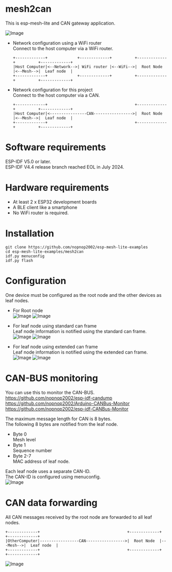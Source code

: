 # mesh2can
This is esp-mesh-lite and CAN gateway application.   

![Image](https://github.com/user-attachments/assets/486d79d5-b116-46a1-9336-6ad5a1460e53)

- Network configuration using a WiFi router   
	Connect to the host computer via a WiFi router.   
	```
	+-------------+             +-------------+          +-------------+          +-------------+
	|Host Computer|<--Network-->| WiFi router |<--WiFi-->|  Root Node  |<--Mesh-->|  Leaf node  |
	+-------------+             +-------------+          +-------------+          +-------------+
	```


- Network configuration for this project   
	Connect to the host computer via a CAN.   
	```
	+-------------+                                      +-------------+          +-------------+
	|Host Computer|<----------------CAN----------------->|  Root Node  |<--Mesh-->|  Leaf node  |
	+-------------+                                      +-------------+          +-------------+
	```


# Software requirements
ESP-IDF V5.0 or later.   
ESP-IDF V4.4 release branch reached EOL in July 2024.   

# Hardware requirements
- At least 2 x ESP32 development boards   
- A BLE client like a smartphone   
- No WiFi router is required.

# Installation
```
git clone https://github.com/nopnop2002/esp-mesh-lite-examples
cd esp-mesh-lite-examples/mesh2can
idf.py menuconfig
idf.py flash
```

# Configuration   
One device must be configured as the root node and the other devices as leaf nodes.   
- For Root node   
	![Image](https://github.com/user-attachments/assets/06584d50-ff8f-45db-a5d2-0b07d9c32ce3)
	![Image](https://github.com/user-attachments/assets/db6dedcd-755a-4541-bb97-f7a9ad511f27)

- For leaf node using standard can frame   
	Leaf node information is notified using the standard can frame.   
	![Image](https://github.com/user-attachments/assets/06584d50-ff8f-45db-a5d2-0b07d9c32ce3)
	![Image](https://github.com/user-attachments/assets/bd52933e-0f21-4bfc-8443-54f9511bfb38)

- For leaf node using extended can frame   
	Leaf node information is notified using the extended can frame.   
	![Image](https://github.com/user-attachments/assets/06584d50-ff8f-45db-a5d2-0b07d9c32ce3)
	![Image](https://github.com/user-attachments/assets/04806a7d-9fd9-4325-adbd-18ab7b38c912)

# CAN-BUS monitoring
You can use this to monitor the CAN-BUS.   
https://github.com/nopnop2002/esp-idf-candump   
https://github.com/nopnop2002/Arduino-CANBus-Monitor   
https://github.com/nopnop2002/esp-idf-CANBus-Monitor   

The maximum message length for CAN is 8 bytes.   
The following 8 bytes are notified from the leaf node.   
- Byte 0   
	Mesh level   
- Byte 1   
	Sequence number   
- Byte 2-7   
	MAC address of leaf node.

Each leaf node uses a separate CAN-ID.   
The CAN-ID is configured using menuconfig.   
![Image](https://github.com/user-attachments/assets/df1ad5db-9c42-4a1c-919a-b40ab8d21d5d)


# CAN data forwarding   
All CAN messages received by the root node are forwarded to all leaf nodes.   
```
+-------------+                                      +-------------+          +-------------+
|OtherComputer|-----------------CAN----------------->|  Root Node  |---Mesh-->|  Leaf node  |
+-------------+                                      +-------------+          +-------------+
```
![Image](https://github.com/user-attachments/assets/7d34231d-4cfa-4772-aa24-c01fabc340a0)
